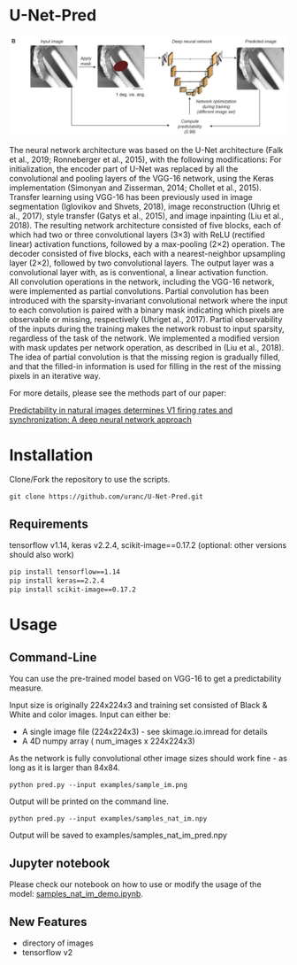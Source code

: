 # U-Net-Pred

<img src="U-Net-Pred.png" alt="hi" class="inline"/>

The neural network architecture was based on the U-Net architecture (Falk et al., 2019; Ronneberger et al., 2015), with the following modifications:  For initialization, the encoder part of U-Net was replaced by all the convolutional and pooling layers of the VGG-16 network,  using the Keras implementation (Simonyan and Zisserman, 2014; Chollet et al., 2015).  Transfer learning using VGG-16 has been previously used in image segmentation (Iglovikov and Shvets, 2018), image reconstruction (Uhrig et al., 2017), style transfer (Gatys et al., 2015), and image inpainting (Liu et al., 2018).  The resulting network architecture consisted of five blocks, each of which had two or three convolutional layers (3×3) with ReLU (rectified linear) activation functions, followed by a max-pooling (2×2) operation. The decoder consisted of five blocks, each with a nearest-neighbor upsampling layer (2×2), followed by two convolutional layers.  The output layer was a convolutional layer with, as is conventional, a linear activation function.  
All convolution operations in the network,  including  the  VGG-16  network,  were  implemented  as partial convolutions. Partial convolution has been introduced with the sparsity-invariant convolutional network where the input to each convolution is paired with a binary mask indicating which pixels are observable or missing, respectively (Uhriget al., 2017). Partial observability of the inputs during the training makes the network robust to input sparsity, regardless of the task of the network.  We implemented a modified version with mask updates per network operation, as described in (Liu et al., 2018). The idea of partial convolution is that the missing region is gradually filled, and that the filled-in information is used for filling in the rest of the missing pixels in an iterative way.

For more details, please see the methods part of our paper:


[Predictability in natural images determines V1 firing rates and synchronization: A deep neural network approach](https://www.biorxiv.org/content/10.1101/2020.08.10.242958v1) 


# Installation

Clone/Fork the repository to use the scripts.

```shell
git clone https://github.com/uranc/U-Net-Pred.git
```

## Requirements
tensorflow v1.14, keras v2.2.4, scikit-image==0.17.2 (optional: other versions should also work)
```shell
pip install tensorflow==1.14
pip install keras==2.2.4
pip install scikit-image==0.17.2
```

# Usage

## Command-Line

You can use the pre-trained model based on VGG-16 to get a predictability measure.

Input size is originally 224x224x3 and training set consisted of Black & White and color images. Input can either be:
  - A single image file (224x224x3) - see skimage.io.imread for details
  - A 4D numpy array ( num_images x 224x224x3)

As the network is fully convolutional other image sizes should work fine - as long as it is larger than 84x84.

```shell
python pred.py --input examples/sample_im.png
```  
Output will be printed on the command line. 

```shell
python pred.py --input examples/samples_nat_im.npy
```
Output will be saved to examples/samples_nat_im_pred.npy
  


## Jupyter notebook
Please check our notebook on how to use or modify the usage of the model: [samples_nat_im_demo.ipynb](https://github.com/uranc/gamma-net/blob/master/sample_nat_im_demo.ipynb).
  
## New Features  
  - directory of images
  - tensorflow v2
  
  

